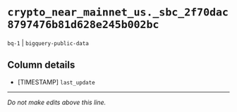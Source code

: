 # `crypto_near_mainnet_us._sbc_2f70dac8797476b81d628e245b002bc`
`bq-1` | `bigquery-public-data`

## Column details
* [TIMESTAMP] `last_update`

-------------------------------------------------------------------------------
*Do not make edits above this line.*
